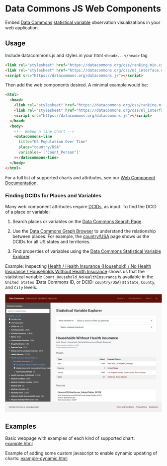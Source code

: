 # Data Commons JS Web Components

Embed [Data Commons](https://datacommons.org)
[statistical variable](https://datacommons.org/tools/statvar) observation
visualizations in your web application.

## Usage

Include datacommons.js and styles in your html `<head>...</head>` tag

```html
<link rel="stylesheet" href="https://datacommons.org/css/ranking.min.css" />
<link rel="stylesheet" href="https://datacommons.org/css/nl_interface.min.css" />
<script src="https://datacommons.org/datacommons.js"></script>
```

Then add the web components desired. A minimal example would be:
```html
<html>
  <head>
    <link rel="stylesheet" href="https://datacommons.org/css/ranking.min.css" />
    <link rel="stylesheet" href="https://datacommons.org/css/nl_interface.min.css" />
    <script src="https://datacommons.org/datacommons.js"></script>
  </head>
  <body>
    <!-- Embed a line chart -->
    <datacommons-line
      title="US Population Over Time"
      place="country/USA"
      variables='["Count_Person"]'
    ></datacommons-line>
  </body>
</html>
```
For a full list of supported charts and attributes, see our
[Web Component Documentation](./docs/README.md).

### Finding DCIDs for Places and Variables

Many web component attributes require [DCIDs](), as input. To find the DCID of a
place or variable:

1. Search places or variables on the
   [Data Commons Search Page](https://datacommons.org/search).

2. Use the [Data Commons Graph Browser](https://datacommons.org/browser) to
   understand the relationship between places. For example, the
   [country/USA](https://datacommons.org/browser/country/USA) page shows us the
   DCIDs for all US states and territories.

3. Find properties of variables using the
   [Data Commons Statistical Variable Explorer](https://datacommons.org/tools/statvar).

Example: Inspecting
[Health / Health Insurance (Household) / No Health Insurance / Households Without Health Insurance](https://datacommons.org/tools/statvar#sv=Count_Household_NoHealthInsurance)
shows us that the statistical variable `Count_Household_NoHealthInsurance` is
available in the `United States` (Data Commons ID, or DCID: `country/USA`) at
`State`, `County`, and `City` levels.

<img src="./docs/assets/stat-var-explorer.png" width="600"/>

## Examples

Basic webpage with examples of each kind of supported chart:
[example.html](./examples/example.html)

Example of adding some custom javascript to enable dynamic updating of charts:
[example-dynamic.html](./examples/example-dynamic.html)
